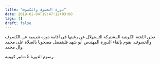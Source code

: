 ```yaml
---
title: "دورة الخسوف والكسوف"
date: 2019-02-04T19:47:12+03:00
tags: []
draft: false
---
```


تعلن اللجنة الكويتية المشتركة للإستهلال عن رغبتها في أقامة دورة تثقيفية عن الكسوف والخسوف. يقوم بإلقاء الدورة المهندس أبو شهد فليتفضل مصحوبا بالصلاة على محمد وآل محمد.

رسوم الدورة 5 دنانير كويتية.